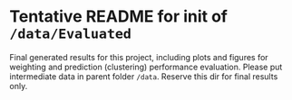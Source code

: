 # Tentative README for init of `/data/Evaluated`

Final generated results for this project, including plots and figures for weighting and prediction (clustering) performance evaluation. Please put intermediate data in parent folder `/data`. Reserve this dir for final results only.
